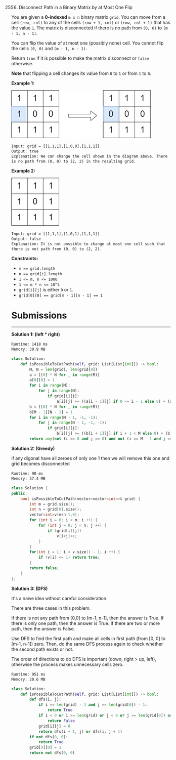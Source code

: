 2556. Disconnect Path in a Binary Matrix by at Most One Flip

You are given a **0-indexed** `m x n` binary matrix `grid`. You can move from a cell `(row, col)` to any of the cells `(row + 1, col)` or `(row, col + 1)` that has the value `1`. The matrix is disconnected if there is no path from `(0, 0)` to `(m - 1, n - 1)`.

You can flip the value of at most one (possibly none) cell. You cannot flip the cells `(0, 0)` and `(m - 1, n - 1)`.

Return `true` if it is possible to make the matrix disconnect or `false` otherwise.

**Note** that flipping a cell changes its value from `0` to `1` or from `1` to `0`.

 

**Example 1:**

![2556_yetgrid2drawio.png](img/2556_yetgrid2drawio.png)
```
Input: grid = [[1,1,1],[1,0,0],[1,1,1]]
Output: true
Explanation: We can change the cell shown in the diagram above. There is no path from (0, 0) to (2, 2) in the resulting grid.
```

**Example 2:**

![2556_yetgrid3drawio.png](img/2556_yetgrid3drawio.png)
```
Input: grid = [[1,1,1],[1,0,1],[1,1,1]]
Output: false
Explanation: It is not possible to change at most one cell such that there is not path from (0, 0) to (2, 2).
```

**Constraints:**

* `m == grid.length`
* `n == grid[i].length`
* `1 <= m, n <= 1000`
* `1 <= m * n <= 10^5`
* `grid[i][j]` is either `0` or `1`.
* `grid[0][0] == grid[m - 1][n - 1] == 1`

# Submissions
---
**Solution 1: (left * right)**
```
Runtime: 1418 ms
Memory: 30.9 MB
```
```python
class Solution:
    def isPossibleToCutPath(self, grid: List[List[int]]) -> bool:
        M, N = len(grid), len(grid[0])
        a = [[0] * N for _ in range(M)]
        a[0][0] = 1
        for i in range(M):
            for j in range(N):
                if grid[i][j]:
                    a[i][j] += ((a[i - 1][j] if 0 <= i - 1 else 0) + (a[i][j - 1] if 0 <= j - 1 else 0))
        b = [[0] * N for _ in range(M)]
        b[M - 1][N - 1] = 1
        for i in range(M - 1, -1, -1):
            for j in range(N - 1, -1, -1):
                if grid[i][j]:
                    b[i][j] += ((b[i + 1][j] if i + 1 < M else 0) + (b[i][j + 1] if j + 1 < N else 0)) if grid[i][j] else 0
        return any(not (i == 0 and j == 0) and not (i == M - 1 and j == N - 1) and a[i][j] * b[i][j] == a[M - 1][N - 1] for j in range(N) for i in ran
```

**Solution 2: (Greedy)**

if any digonal have all zeroes of only one 1 then we will remove this one and grid becomes disconnected

```
Runtime: 90 ms
Memory: 37.4 MB
```
```c++
class Solution {
public:
    bool isPossibleToCutPath(vector<vector<int>>& grid) {
        int m = grid.size();
        int n = grid[0].size();
        vector<int>v(m+n-1,0);
        for (int i = 0; i < m; i ++) {
            for (int j = 0; j < n; j ++) {
                if (grid[i][j])
                    v[i+j]++;
            }
        }
        for(int i = 1; i < v.size() - 1; i ++) {
            if (v[i] <= 1) return true; 
        }
        return false;
    }
};
```

**Solution 3: (DFS)**

It's a naive idea without careful consideration.

There are three cases in this problem.

If there is not any path from [0,0] to [m-1, n-1], then the answer is True.
If there is only one path, then the answer is True.
If there are two or more path, then the answer is False.

Use DFS to find the first path and make all cells in first path (from [0, 0] to [m-1, n-1]) zero. Then, do the same DFS process again to check whether the second path exists or not.

The order of directions to do DFS is important (down, right > up, left), otherwise the process makes unnecessary cells zero.

```
Runtime: 951 ms
Memory: 20.6 MB
```
```python
class Solution:
    def isPossibleToCutPath(self, grid: List[List[int]]) -> bool:
        def dfs(i, j):
            if i == len(grid) - 1 and j == len(grid[0]) - 1:
                return True
            if i < 0 or i >= len(grid) or j < 0 or j >= len(grid[0]) or not grid[i][j]:
                return False
            grid[i][j] = 0
            return dfs(i + 1, j) or dfs(i, j + 1)
        if not dfs(0, 0):
            return True
        grid[0][0] = 1
        return not dfs(0, 0)
```
